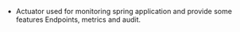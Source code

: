 - Actuator used for monitoring spring application and provide some features Endpoints, metrics and audit.